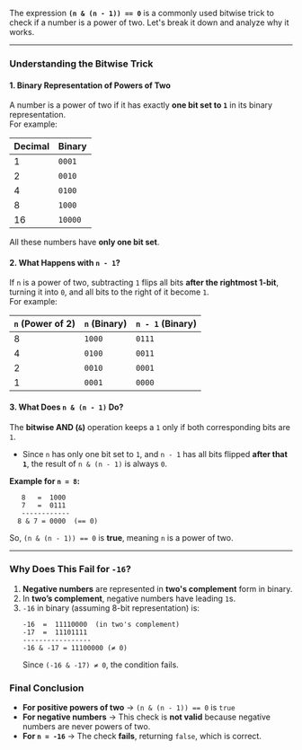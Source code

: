 The expression **`(n & (n - 1)) == 0`** is a commonly used bitwise trick to check if a number is a power of two. Let's break it down and analyze why it works.

---

### **Understanding the Bitwise Trick**

#### **1. Binary Representation of Powers of Two**

A number is a power of two if it has exactly **one bit set to `1`** in its binary representation.  
For example:

| Decimal | Binary  |
| ------- | ------- |
| 1       | `0001`  |
| 2       | `0010`  |
| 4       | `0100`  |
| 8       | `1000`  |
| 16      | `10000` |

All these numbers have **only one bit set**.

#### **2. What Happens with `n - 1`?**

If `n` is a power of two, subtracting `1` flips all bits **after the rightmost 1-bit**, turning it into `0`, and all bits to the right of it become `1`.  
For example:

| `n` (Power of 2) | `n` (Binary) | `n - 1` (Binary) |
| ---------------- | ------------ | ---------------- |
| 8                | `1000`       | `0111`           |
| 4                | `0100`       | `0011`           |
| 2                | `0010`       | `0001`           |
| 1                | `0001`       | `0000`           |

#### **3. What Does `n & (n - 1)` Do?**

The **bitwise AND (`&`)** operation keeps a `1` only if both corresponding bits are `1`.

- Since `n` has only one bit set to `1`, and `n - 1` has all bits flipped **after that `1`**, the result of `n & (n - 1)` is always `0`.

**Example for `n = 8`:**

```
   8   =  1000
   7   =  0111
   ------------
  8 & 7 = 0000  (== 0)
```

So, `(n & (n - 1)) == 0` is **true**, meaning `n` is a power of two.

---

### **Why Does This Fail for `-16`?**

1. **Negative numbers** are represented in **two's complement** form in binary.
2. In **two’s complement**, negative numbers have leading `1`s.
3. `-16` in binary (assuming 8-bit representation) is:
   ```
   -16  =  11110000  (in two's complement)
   -17  =  11101111
   -----------------
   -16 & -17 = 11100000 (≠ 0)
   ```
   Since `(-16 & -17) ≠ 0`, the condition fails.

### **Final Conclusion**

- **For positive powers of two** → `(n & (n - 1)) == 0` is `true`
- **For negative numbers** → This check is **not valid** because negative numbers are never powers of two.
- **For `n = -16`** → The check **fails**, returning `false`, which is correct.
